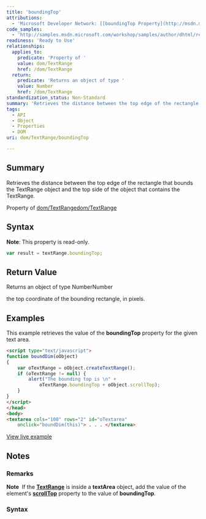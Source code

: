 ```yaml
---
title: 'boundingTop'
attributions:
  - 'Microsoft Developer Network: [[boundingTop Property](http://msdn.microsoft.com/en-us/library/ie/ms533540(v=vs.85).aspx) Article]'
code_samples:
  - 'http://samples.msdn.microsoft.com/workshop/samples/author/dhtml/refs/boundingTop.htm'
readiness: 'Ready to Use'
relationships:
  applies_to:
    predicate: 'Property of '
    value: dom/TextRange
    href: /dom/TextRange
  return:
    predicate: 'Returns an object of type '
    value: Number
    href: /dom/TextRange
standardization_status: Non-Standard
summary: 'Retrieves the distance between the top edge of the rectangle that bounds the TextRange object and the top side of the object that contains the TextRange. '
tags:
  - API
  - Object
  - Properties
  - DOM
uri: dom/TextRange/boundingTop

---
```

## Summary

Retrieves the distance between the top edge of the rectangle that bounds the TextRange object and the top side of the object that contains the TextRange.

Property of [dom/TextRange](/dom/TextRange)[dom/TextRange](/dom/TextRange)

## Syntax

**Note**: This property is read-only.

``` js
var result = textRange.boundingTop;
```

## Return Value

Returns an object of type NumberNumber

the top coordinate of the bounding rectangle, in pixels.

## Examples

This example retrieves the value of the **boundingTop** property for the given text area.

``` html
<script type="text/javascript">
function boundDim(oObject)
{
    var oTextRange = oObject.createTextRange();
    if (oTextRange != null) {
        alert("The bounding top is \n" +
            oTextRange.boundingTop + oObject.scrollTop);
    }
}
</script>
</head>
<body>
<textarea cols="100" rows="2" id="oTextarea"
    onclick="boundDim(this)"> . . . </textarea>
```

[View live example](http://samples.msdn.microsoft.com/workshop/samples/author/dhtml/refs/boundingTop.htm)

## Notes

### Remarks

**Note**  If the [**TextRange**](/dom/TextRange) is inside a **textArea** object, add the value of the element's [**scrollTop**](/dom/HTMLElement/scrollTop) property to the value of **boundingTop**.

### Syntax
